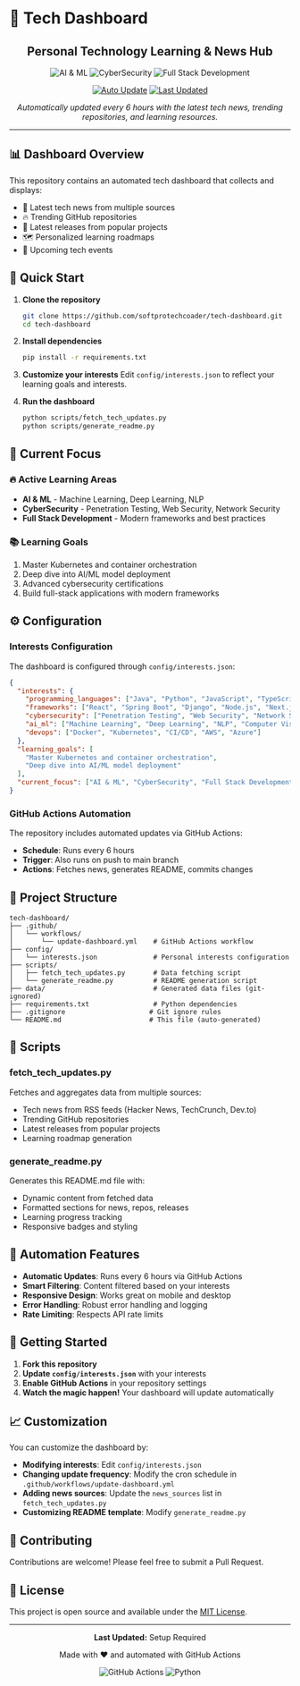 # 🚀 Tech Dashboard

<div align="center">

## Personal Technology Learning & News Hub

![AI & ML](https://img.shields.io/badge/-AI%20%26%20ML-blue)
![CyberSecurity](https://img.shields.io/badge/-CyberSecurity-red)
![Full Stack Development](https://img.shields.io/badge/-Full%20Stack%20Development-green)

[![Auto Update](https://img.shields.io/badge/Auto%20Update-Enabled-success)](https://github.com/softprotechcoader/tech-dashboard/actions)
[![Last Updated](https://img.shields.io/badge/Last%20Updated-Setup%20Required-blue)](https://github.com/softprotechcoader/tech-dashboard)

*Automatically updated every 6 hours with the latest tech news, trending repositories, and learning resources.*

</div>

---

## 📊 Dashboard Overview

This repository contains an automated tech dashboard that collects and displays:

- 📰 Latest tech news from multiple sources
- 🔥 Trending GitHub repositories  
- 🚀 Latest releases from popular projects
- 🗺️ Personalized learning roadmaps
- 📅 Upcoming tech events

## 🚀 Quick Start

1. **Clone the repository**
   ```bash
   git clone https://github.com/softprotechcoader/tech-dashboard.git
   cd tech-dashboard
   ```

2. **Install dependencies**
   ```bash
   pip install -r requirements.txt
   ```

3. **Customize your interests**
   Edit `config/interests.json` to reflect your learning goals and interests.

4. **Run the dashboard**
   ```bash
   python scripts/fetch_tech_updates.py
   python scripts/generate_readme.py
   ```

## 🎯 Current Focus

### 🔥 Active Learning Areas

- **AI & ML** - Machine Learning, Deep Learning, NLP
- **CyberSecurity** - Penetration Testing, Web Security, Network Security
- **Full Stack Development** - Modern frameworks and best practices

### 📚 Learning Goals

1. Master Kubernetes and container orchestration
2. Deep dive into AI/ML model deployment
3. Advanced cybersecurity certifications
4. Build full-stack applications with modern frameworks

## ⚙️ Configuration

### Interests Configuration

The dashboard is configured through `config/interests.json`:

```json
{
  "interests": {
    "programming_languages": ["Java", "Python", "JavaScript", "TypeScript", "Go"],
    "frameworks": ["React", "Spring Boot", "Django", "Node.js", "Next.js"],
    "cybersecurity": ["Penetration Testing", "Web Security", "Network Security", "OWASP"],
    "ai_ml": ["Machine Learning", "Deep Learning", "NLP", "Computer Vision"],
    "devops": ["Docker", "Kubernetes", "CI/CD", "AWS", "Azure"]
  },
  "learning_goals": [
    "Master Kubernetes and container orchestration",
    "Deep dive into AI/ML model deployment"
  ],
  "current_focus": ["AI & ML", "CyberSecurity", "Full Stack Development"]
}
```

### GitHub Actions Automation

The repository includes automated updates via GitHub Actions:

- **Schedule**: Runs every 6 hours
- **Trigger**: Also runs on push to main branch
- **Actions**: Fetches news, generates README, commits changes

## 📁 Project Structure

```
tech-dashboard/
├── .github/
│   └── workflows/
│       └── update-dashboard.yml    # GitHub Actions workflow
├── config/
│   └── interests.json              # Personal interests configuration
├── scripts/
│   ├── fetch_tech_updates.py       # Data fetching script
│   └── generate_readme.py          # README generation script
├── data/                           # Generated data files (git-ignored)
├── requirements.txt                # Python dependencies
├── .gitignore                     # Git ignore rules
└── README.md                      # This file (auto-generated)
```

## 🔧 Scripts

### fetch_tech_updates.py

Fetches and aggregates data from multiple sources:
- Tech news from RSS feeds (Hacker News, TechCrunch, Dev.to)
- Trending GitHub repositories
- Latest releases from popular projects
- Learning roadmap generation

### generate_readme.py

Generates this README.md file with:
- Dynamic content from fetched data
- Formatted sections for news, repos, releases
- Learning progress tracking
- Responsive badges and styling

## 🤖 Automation Features

- **Automatic Updates**: Runs every 6 hours via GitHub Actions
- **Smart Filtering**: Content filtered based on your interests
- **Responsive Design**: Works great on mobile and desktop
- **Error Handling**: Robust error handling and logging
- **Rate Limiting**: Respects API rate limits

## 🚀 Getting Started

1. **Fork this repository**
2. **Update `config/interests.json`** with your interests
3. **Enable GitHub Actions** in your repository settings
4. **Watch the magic happen!** Your dashboard will update automatically

## 📈 Customization

You can customize the dashboard by:

- **Modifying interests**: Edit `config/interests.json`
- **Changing update frequency**: Modify the cron schedule in `.github/workflows/update-dashboard.yml`
- **Adding news sources**: Update the `news_sources` list in `fetch_tech_updates.py`
- **Customizing README template**: Modify `generate_readme.py`

## 🤝 Contributing

Contributions are welcome! Please feel free to submit a Pull Request.

## 📄 License

This project is open source and available under the [MIT License](LICENSE).

---

<div align="center">

**Last Updated:** Setup Required

Made with ❤️ and automated with GitHub Actions

![GitHub Actions](https://img.shields.io/badge/GitHub%20Actions-2088FF?style=for-the-badge&logo=github-actions&logoColor=white)
![Python](https://img.shields.io/badge/Python-3776AB?style=for-the-badge&logo=python&logoColor=white)

</div>